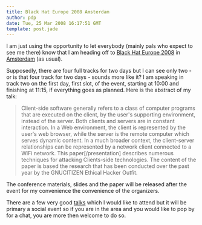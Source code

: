 ```yaml
---
title: Black Hat Europe 2008 Amsterdam
author: pdp
date: Tue, 25 Mar 2008 16:17:51 GMT
template: post.jade
---
```


I am just using the opportunity to let everybody (mainly pals who expect to see me there) know that I am heading off to [Black Hat Europe 2008](http://www.blackhat.com/html/bh-europe-08/bh-eu-08-main.html "from the Black Hat") in [Amsterdam](http://en.wikipedia.org/wiki/Amsterdam "Amsterdam is the capital of the Netherlands.") (as usual).

Supposedly, there are four full tracks for two days but I can see only two - or is that four track for two days - sounds more like it? I am speaking in track two on the first day, first slot, of the event, starting at 10:00 and finishing at 11:15, if everything goes as planned. Here is the abstract of my talk:

> Client-side software generally refers to a class of computer programs that are executed on the client, by the user's supporting environment, instead of the server. Both clients and servers are in constant interaction. In a Web environment, the client is represented by the user's web browser, while the server is the remote computer which serves dynamic content. In a much broader context, the client-server relationships can be represented by a network client connected to a WiFi network.
> This paper[/presentation] describes numerous techniques for attacking Clients-side technologies. The content of the paper is based the research that has been conducted over the past year by the GNUCITIZEN Ethical Hacker Outfit.

The conference materials, slides and the paper will be released after the event for my convenience the convenience of the organizers.

There are a few very good [talks](http://www.blackhat.com/html/bh-europe-08/bh-eu-08-speakers.html "Black Hat Speakers Page") which I would like to attend but it will be primary a social event so if you are in the area and you would like to pop by for a chat, you are more then welcome to do so.
